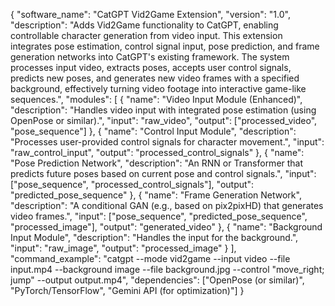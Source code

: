{
  "software_name": "CatGPT Vid2Game Extension",
  "version": "1.0",
  "description": "Adds Vid2Game functionality to CatGPT, enabling controllable character generation from video input. This extension integrates pose estimation, control signal input, pose prediction, and frame generation networks into CatGPT's existing framework. The system processes input video, extracts poses, accepts user control signals, predicts new poses, and generates new video frames with a specified background, effectively turning video footage into interactive game-like sequences.",
  "modules": [
    {
      "name": "Video Input Module (Enhanced)",
      "description": "Handles video input with integrated pose estimation (using OpenPose or similar).",
      "input": "raw_video",
      "output": ["processed_video", "pose_sequence"]
    },
    {
      "name": "Control Input Module",
      "description": "Processes user-provided control signals for character movement.",
      "input": "raw_control_input",
      "output": "processed_control_signals"
    },
    {
      "name": "Pose Prediction Network",
      "description": "An RNN or Transformer that predicts future poses based on current pose and control signals.",
      "input": ["pose_sequence", "processed_control_signals"],
      "output": "predicted_pose_sequence"
    },
    {
      "name": "Frame Generation Network",
      "description": "A conditional GAN (e.g., based on pix2pixHD) that generates video frames.",
      "input": ["pose_sequence", "predicted_pose_sequence", "processed_image"],
      "output": "generated_video"
    },
     {
      "name": "Background Input Module",
      "description": "Handles the input for the background.",
      "input": "raw_image",
      "output": "processed_image"
    }
  ],
    "command_example": "catgpt --mode vid2game --input video --file input.mp4 --background image --file background.jpg --control \"move_right; jump\" --output output.mp4",
  "dependencies": ["OpenPose (or similar)", "PyTorch/TensorFlow", "Gemini API (for optimization)"]
}
